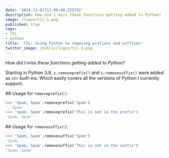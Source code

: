 ```yaml
---
date: '2024-11-01T12:00:00.235742'
description: How did I miss these functions getting added to Python?
image: /logos/til-1.png
published: true
tags:
- TIL
- python
title: 'TIL: Using Python to removing prefixes and suffixes'
twitter_image: /public/logos/til-1.png
---
```


_How did I miss these functions getting added to Python?_

Starting in Python 3.9, `s.removeprefix()` and `s.removesuffix()` were added as `str` built-ins. Which easily covers all the versions of Python I currently support.

## Usage for `removeprefix()`:

```python
>>> 'Spam, Spam'.removeprefix('Spam')
', Spam'
>>> 'Spam, Spam'.removeprefix('This is not in the prefix')
'Spam, Spam'
```

## Usage for `removesuffix()`:

```python
>>> 'Spam, Spam'.removesuffix('Spam')
'Spam, '
>>> 'Spam, Spam'.removesuffix('This is not in the suffix')
'Spam, Spam'
```